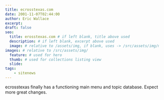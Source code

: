 ```yaml
---
title: ecrosstexas.com
date: 2001-11-07T02:44:00
author: Eric Wallace
excerpt:
draft: false
seo:
  title: erosstexas.com # if left blank, title above used
  description: # if left blank, excerpt above used
  image: # relative to /assets/img, if blank, uses -> /src/assets/img/meta/default.png
images: # relative to /src/assets/img/
  feature: # used for hero
  thumb: # used for collections listing view
  slide:
tags:
    - sitenews
---
```


ecrosstexas finally has a functioning main menu and topic database. Expect more great changes.
